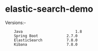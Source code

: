 # elastic-search-demo

Versions:-

		Java			            1.8
		Spring Boot		        2.7.0
		ElasticSearch	  	    7.8.0
		Kibana		          	7.8.0
